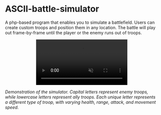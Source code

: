 # ASCII-battle-simulator
A php-based program that enables you to simulate a battlefield. Users can create custom troops and position them in any location.  The battle will play out frame-by-frame until the player or the enemy runs out of troops.

<div align = "center">
  <video controls muted src= "https://github.com/c-coh/ASCII-battle-simulator/assets/119373344/becd54b6-4f07-456c-a883-82df4855a3e2" alt="Demonstration of simulator"/>
</div>

*Demonstration of the simulator. Capital letters represent enemy troops, while lowercase letters represent ally troops. Each unique letter represents a different type of troop, with varying health, range, attack, and movement speed.*
